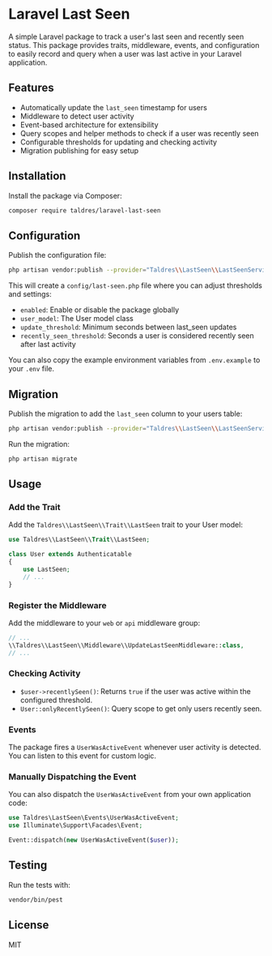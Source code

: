 # Laravel Last Seen

A simple Laravel package to track a user's last seen and recently seen status. This package provides traits, middleware, events, and configuration to easily record and query when a user was last active in your Laravel application.

## Features

- Automatically update the `last_seen` timestamp for users
- Middleware to detect user activity
- Event-based architecture for extensibility
- Query scopes and helper methods to check if a user was recently seen
- Configurable thresholds for updating and checking activity
- Migration publishing for easy setup

## Installation

Install the package via Composer:

```bash
composer require taldres/laravel-last-seen
```

## Configuration

Publish the configuration file:

```bash
php artisan vendor:publish --provider="Taldres\\LastSeen\\LastSeenServiceProvider" --tag="config"
```

This will create a `config/last-seen.php` file where you can adjust thresholds and settings:

- `enabled`: Enable or disable the package globally
- `user_model`: The User model class
- `update_threshold`: Minimum seconds between last_seen updates
- `recently_seen_threshold`: Seconds a user is considered recently seen after last activity

You can also copy the example environment variables from `.env.example` to your `.env` file.

## Migration

Publish the migration to add the `last_seen` column to your users table:

```bash
php artisan vendor:publish --provider="Taldres\\LastSeen\\LastSeenServiceProvider" --tag="migrations"
```

Run the migration:

```bash
php artisan migrate
```

## Usage

### Add the Trait

Add the `Taldres\\LastSeen\\Trait\\LastSeen` trait to your User model:

```php
use Taldres\\LastSeen\\Trait\\LastSeen;

class User extends Authenticatable
{
    use LastSeen;
    // ...
}
```

### Register the Middleware

Add the middleware to your `web` or `api` middleware group:

```php
// ...
\\Taldres\\LastSeen\\Middleware\\UpdateLastSeenMiddleware::class,
// ...
```

### Checking Activity

- `$user->recentlySeen()`: Returns `true` if the user was active within the configured threshold.
- `User::onlyRecentlySeen()`: Query scope to get only users recently seen.

### Events

The package fires a `UserWasActiveEvent` whenever user activity is detected. You can listen to this event for custom logic.

### Manually Dispatching the Event

You can also dispatch the `UserWasActiveEvent` from your own application code:

```php
use Taldres\LastSeen\Events\UserWasActiveEvent;
use Illuminate\Support\Facades\Event;

Event::dispatch(new UserWasActiveEvent($user));
```

## Testing

Run the tests with:

```bash
vendor/bin/pest
```

## License

MIT
